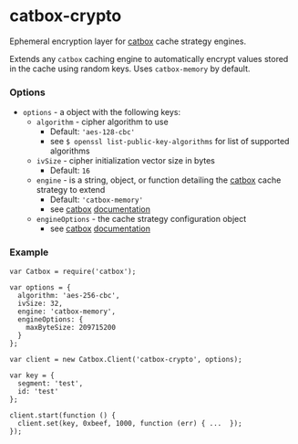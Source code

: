 catbox-crypto
=============

Ephemeral encryption layer for [catbox](https://github.com/spumko/catbox) cache strategy engines.

Extends any `catbox` caching engine to automatically encrypt values stored in the cache using random keys.  Uses `catbox-memory` by default.

### Options

- `options` - a object with the following keys:
  - `algorithm` - cipher algorithm to use
    - Default: `'aes-128-cbc'`
    - see `$ openssl list-public-key-algorithms` for list of supported algorithms
  - `ivSize` - cipher initialization vector size in bytes
    - Default: `16`
  - `engine` - is a string, object, or function detailing the [catbox](https://github.com/spumko/catbox) cache strategy to extend
    -  Default: `'catbox-memory'` 
    - see [catbox](https://github.com/spumko/catbox) [documentation](https://github.com/spumko/catbox/blob/master/README.md#client)
  - `engineOptions` - the cache strategy configuration object
    - see [catbox](https://github.com/spumko/catbox) [documentation](https://github.com/spumko/catbox/blob/master/README.md#client)

### Example
```
var Catbox = require('catbox');

var options = {
  algorithm: 'aes-256-cbc',
  ivSize: 32,
  engine: 'catbox-memory',
  engineOptions: {
    maxByteSize: 209715200
  }
};

var client = new Catbox.Client('catbox-crypto', options);

var key = { 
  segment: 'test',
  id: 'test'
};

client.start(function () {
  client.set(key, 0xbeef, 1000, function (err) { ...  });
});
```
